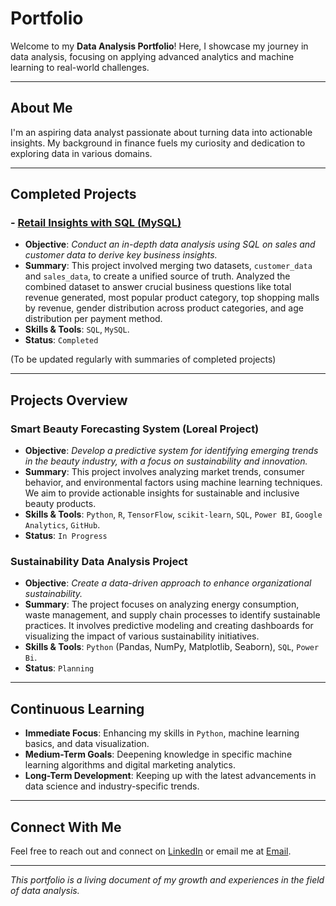 # Portfolio

Welcome to my **Data Analysis Portfolio**! Here, I showcase my journey in data analysis, focusing on applying advanced analytics and machine learning to real-world challenges.

---

## About Me

I'm an aspiring data analyst passionate about turning data into actionable insights. My background in finance fuels my curiosity and dedication to exploring data in various domains.

---

## Completed Projects

### - [**Retail Insights with SQL (MySQL)**](https://github.com/Hamzaboulhdir/Retail-Insights-with-SQL/blob/main/README.md)

- **Objective**: *Conduct an in-depth data analysis using SQL on sales and customer data to derive key business insights.*
- **Summary**: This project involved merging two datasets, `customer_data` and `sales_data`, to create a unified source of truth. Analyzed the combined dataset to answer crucial business questions like total revenue generated, most popular product category, top shopping malls by revenue, gender distribution across product categories, and age distribution per payment method.
- **Skills & Tools**: `SQL`, `MySQL`.
- **Status**: `Completed`

(To be updated regularly with summaries of completed projects)

---

## Projects Overview

### **Smart Beauty Forecasting System (Loreal Project)**

- **Objective**: *Develop a predictive system for identifying emerging trends in the beauty industry, with a focus on sustainability and innovation.*
- **Summary**: This project involves analyzing market trends, consumer behavior, and environmental factors using machine learning techniques. We aim to provide actionable insights for sustainable and inclusive beauty products.
- **Skills & Tools**: `Python`, `R`, `TensorFlow`, `scikit-learn`, `SQL`, `Power BI`, `Google Analytics`, `GitHub`.
- **Status**: `In Progress`

### **Sustainability Data Analysis Project**

- **Objective**: *Create a data-driven approach to enhance organizational sustainability.*
- **Summary**: The project focuses on analyzing energy consumption, waste management, and supply chain processes to identify sustainable practices. It involves predictive modeling and creating dashboards for visualizing the impact of various sustainability initiatives.
- **Skills & Tools**: `Python` (Pandas, NumPy, Matplotlib, Seaborn), `SQL`, `Power Bi`.
- **Status**: `Planning`

---

## Continuous Learning

- **Immediate Focus**: Enhancing my skills in `Python`, machine learning basics, and data visualization.
- **Medium-Term Goals**: Deepening knowledge in specific machine learning algorithms and digital marketing analytics.
- **Long-Term Development**: Keeping up with the latest advancements in data science and industry-specific trends.

---

## Connect With Me

Feel free to reach out and connect on [LinkedIn](https://www.linkedin.com/in/hamzaboulhdir/) or email me at [Email](mailto:Hamza.datax@gmail.com).

---

*This portfolio is a living document of my growth and experiences in the field of data analysis.*
